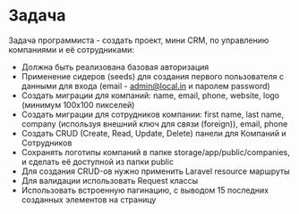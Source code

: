 # Задача

Задача программиста - создать проект, мини CRM, по управлению компаниями и её сотрудниками:

- Должна быть реализована базовая авторизация
- Применение сидеров (seeds) для создания первого пользователя с данными для входа (email - admin@local.in и паролем password)
- Создать миграции для компаний: name, email, phone, website, logo (минимум 100х100 пикселей)
- Создать миграции для сотрудников компании: first name, last name, company (используя внешний ключ для связи (foreign)), email, phone
- Создать CRUD (Create, Read, Update, Delete) панели для Компаний и Сотрудников
- Сохранять логотипы компаний в папке storage/app/public/companies, и сделать её доступной из папки public
- Для создания CRUD-ов нужно применить Laravel resource маршруты
- Для валидации использовать Request классы
- Использовать встроенную пагинацию, с выводом 15 последних созданных элементов на страницу
